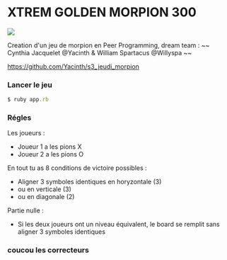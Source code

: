 # XTREM GOLDEN MORPION 300 #
![](https://media3.giphy.com/media/8b29QJQgVwUW4/giphy.gif?cid=3640f6095c4a78c836306a714de5dd85)

Creation d'un jeu de morpion en Peer Programming, dream team :
~~ Cynthia Jacquelet @Yacinth & William Spartacus @Willyspa ~~

https://github.com/Yacinth/s3_jeudi_morpion

### Lancer le jeu ###

```ruby
$ ruby app.rb
```

### Régles ###
Les joueurs :
* Joueur 1 a les pions X
* Joueur 2 a les pions O

En tout tu as 8 conditions de victoire possibles :
* Aligner 3 symboles identiques en horyzontale (3)
* ou en verticale (3)
* ou en diagonale (2)

Partie nulle :
* Si les deux joueurs ont un niveau équivalent, le board se remplit sans aligner 3 symboles identiques

### coucou les correcteurs 


